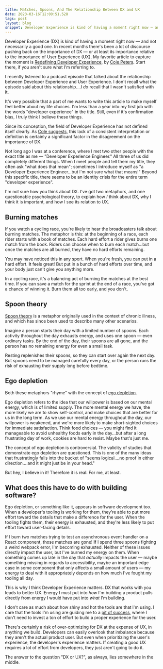 ```yaml
---
title: Matches, Spoons, And The Relationship Between DX and UX
date: 2023-03-16T12:00:51.528
tags: post
layout: blog
snippet: Developer Experience is kind of having a moment right now — and not necessarily a good one. Have we prioritized DX at the expense of UX? In some cases, definitely. But the two are very connected, and we can't fully choose one over the other.
---
```


Developer Experience (DX) is kind of having a moment right now — and not necessarily a good one. In recent months there's been a lot of discourse pushing back on the importance of DX — or at least its importance relative to the importance of User Experience (UX). My favorite article to capture the moment is [Redefining Developer Experience][better-dx-article], by [Cole Peters][better-author]. Start there, if you aren't sure what I'm referring to.

I recently listened to a podcast episode that talked about the relationship between Developer Experience and User Experience. I don't recall what the episode said about this relationship....I _do_ recall that I wasn't satisfied with it.

It's very possible that a part of me wants to write this article to make myself feel better about my life choices. I'm less than a year into my first job with the words "developer experience" in the title. Still, even if it's confirmation bias, I truly think I believe these things.

Since its conception, the field of Developer Experience has not defined itself clearly. As [Cole suggests][better-dx-article], this lack of a consistent interpretation or definition is certainly a significant factor in the disagreement on the importance of DX.

Not long ago I was at a conference, where I met two other people with the exact title as me — "Developer Experience Engineer." All three of us did completely different things. When I meet people and tell them my title, they often ask "what does that mean"; sometimes I introduce myself as "a Developer Experience Engineer...but I'm not sure what that means!" Beyond this specific title, there seems to be an identity crisis for the entire term "developer experience".

I'm not sure how you think about DX. I've got two metaphors, and one questionable psychological theory, to explain how _I_ think about DX, why I think it is important, and how I see its relation to UX.

## Burning matches

If you watch a cycling race, you're likely to hear the broadcasters talk about burning matches. The metaphor is this: at the beginning of a race, each rider starts with a book of matches. Each hard effort a rider gives burns one match from the book. Riders can choose when to burn each match...but once the matches are all burned, they have no hard efforts remaining.

You may have noticed this in any sport. When you're fresh, you can put in a hard effort. It feels great! But put in a bunch of hard efforts over time, and your body just can't give you anything more.

In a cycling race, it's a balancing act of burning the matches at the best time. If you can save a match for the sprint at the end of a race, you've got a chance of winning it. Burn them all too early, and you don't.

## Spoon theory

[Spoon theory](https://en.wikipedia.org/wiki/Spoon_theory) is a metaphor originally used in the context of chronic illness, and which has since been used to describe many other scenarios.

Imagine a person starts their day with a limited number of spoons. Each activity throughout the day exhausts energy, and uses one spoon — even ordinary tasks. By the end of the day, their spoons are all gone, and the person has no remaining energy for even a small task.

Resting replenishes their spoons, so they can start over again the next day. But spoons need to be managed carefully every day, or the person runs the risk of exhausting their supply long before bedtime.

## Ego depletion

Both these metaphors "rhyme" with the concept of [ego depletion](https://en.wikipedia.org/wiki/ego_depletion).

Ego depletion refers to the idea that our willpower is based on our mental energy, which is of limited supply. The more mental energy we have, the more likely we are to show self-control, and make choices that are better for us in the long term. As we use our mental energy throughout the day, our willpower is weakened, and we're more likely to make short-sighted choices for immediate satisfaction. Think food choices — you might find it manageable to avoid unhealthy foods early in the day...but after a long frustrating day of work, cookies are hard to resist. Maybe that's just me.

The concept of ego depletion is controversial. The validity of studies that demonstrate ego depletion are questioned. This is one of the many ideas that frustratingly falls into the bucket of "seems logical....no proof in either direction....and it might just be in your head."

But hey, I believe in it! Therefore it is real. For me, at least.

## What does this have to do with building software?

Ego depletion, or something like it, appears in software development too. When a developer's tooling is working for them, they're able to put more effort toward the details that make a difference for the user. When the tooling fights them, their energy is exhausted, and they're less likely to put effort toward user-facing details.

If I burn two matches trying to test an asynchronous event handler on a React component, those matches are gone! If I spend three spoons fighting a weird webpack error, I'm becoming exhausted. Neither of these issues directly impact the user, but I've burned my energy on them. When something comes up late in the day that _actually_ impacts the user — maybe something missing in regards to accessibility, maybe an important edge case in some component that only affects a small amount of users — my energy to deal with it appropriately depends on how much I've fought my tooling all day.

This is why I think Developer Experience matters. DX that works with you leads to better UX. Energy I must put into _how_ I'm building a product pulls directly from energy I would have put into _what_ I'm building.

I don't care as much about how shiny and hot the tools are that I'm using. I care that the tools I'm using are guiding me to a [pit of success](https://blog.codinghorror.com/falling-into-the-pit-of-success/), where I don't need to invest a ton of effort to build a proper experience for the user.

There's certainly a risk of over-optimizing for DX at the expense of UX, in anything we build. Developers can easily overlook that imbalance because they aren't the actual product user. But even when prioritizing the user's experience, the developer's experience matters. If creating a good UX requires a lot of effort from developers, they just aren't going to do it.

The answer to the question "DX or UX?", as always, lies somewhere in the middle.

[better-dx-article]: https://begin.com/blog/posts/2023-02-28-redefining-developer-experience
[better-author]: https://mastodon.online/@colepeters
